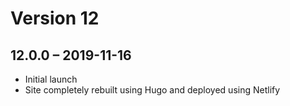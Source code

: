 # Version 12

## 12.0.0 – 2019-11-16

* Initial launch
* Site completely rebuilt using Hugo and deployed using Netlify
